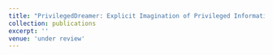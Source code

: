 ```yaml
---
title: "PrivilegedDreamer: Explicit Imagination of Privileged Information for Adaptation in Uncertain Environments"
collection: publications
excerpt: ''
venue: 'under review'
---
```

